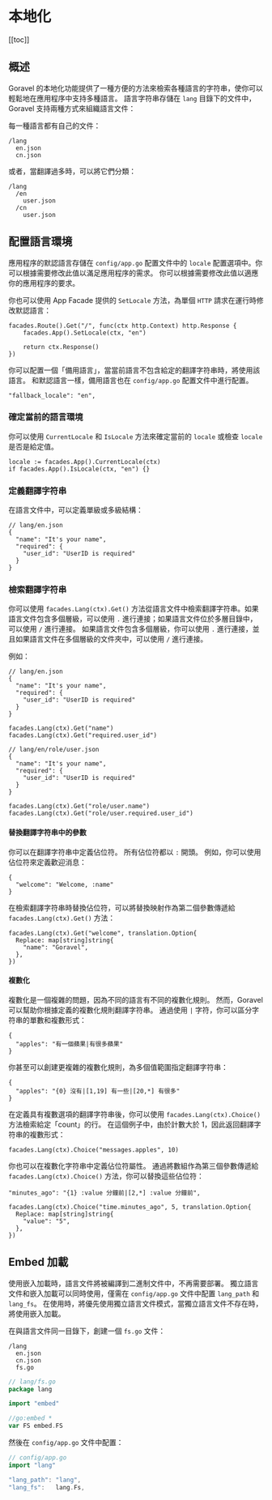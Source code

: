 # 本地化

[[toc]]

## 概述

Goravel 的本地化功能提供了一種方便的方法來檢索各種語言的字符串，使你可以輕鬆地在應用程序中支持多種語言。 語言字符串存儲在 `lang` 目錄下的文件中，Goravel 支持兩種方式來組織語言文件：

每一種語言都有自己的文件：

```
/lang
  en.json
  cn.json
```

或者，當翻譯過多時，可以將它們分類：

```
/lang
  /en
    user.json
  /cn
    user.json
```

## 配置語言環境

應用程序的默認語言存儲在 `config/app.go` 配置文件中的 `locale` 配置選項中。你可以根據需要修改此值以滿足應用程序的需求。 你可以根據需要修改此值以適應你的應用程序的要求。

你也可以使用 App Facade 提供的 `SetLocale` 方法，為單個 `HTTP` 請求在運行時修改默認語言：

```
facades.Route().Get("/", func(ctx http.Context) http.Response {
    facades.App().SetLocale(ctx, "en")

    return ctx.Response()
})
```

你可以配置一個「備用語言」，當當前語言不包含給定的翻譯字符串時，將使用該語言。 和默認語言一樣，備用語言也在 `config/app.go` 配置文件中進行配置。

```
"fallback_locale": "en",
```

### 確定當前的語言環境

你可以使用 `CurrentLocale` 和 `IsLocale` 方法來確定當前的 `locale` 或檢查 `locale` 是否是給定值。

```
locale := facades.App().CurrentLocale(ctx)
if facades.App().IsLocale(ctx, "en") {}
```

### 定義翻譯字符串

在語言文件中，可以定義單級或多級結構：

```
// lang/en.json
{
  "name": "It's your name",
  "required": {
    "user_id": "UserID is required"
  }
}
```

### 檢索翻譯字符串

你可以使用 `facades.Lang(ctx).Get()` 方法從語言文件中檢索翻譯字符串。如果語言文件包含多個層級，可以使用 `.` 進行連接；如果語言文件位於多層目錄中，可以使用 `/` 進行連接。 如果語言文件包含多個層級，你可以使用 `.` 進行連接，並且如果語言文件在多個層級的文件夾中，可以使用 `/` 進行連接。

例如：

```
// lang/en.json
{
  "name": "It's your name",
  "required": {
    "user_id": "UserID is required"
  }
}

facades.Lang(ctx).Get("name")
facades.Lang(ctx).Get("required.user_id")

// lang/en/role/user.json
{
  "name": "It's your name",
  "required": {
    "user_id": "UserID is required"
  }
}

facades.Lang(ctx).Get("role/user.name")
facades.Lang(ctx).Get("role/user.required.user_id")
```

#### 替換翻譯字符串中的參數

你可以在翻譯字符串中定義佔位符。 所有佔位符都以 `:` 開頭。 例如，你可以使用佔位符來定義歡迎消息：

```
{
  "welcome": "Welcome, :name"
}
```

在檢索翻譯字符串時替換佔位符，可以將替換映射作為第二個參數傳遞給 `facades.Lang(ctx).Get()` 方法：

```
facades.Lang(ctx).Get("welcome", translation.Option{
  Replace: map[string]string{
    "name": "Goravel",
  },
})
```

#### 複數化

複數化是一個複雜的問題，因為不同的語言有不同的複數化規則。 然而，Goravel 可以幫助你根據定義的複數化規則翻譯字符串。 通過使用 `|` 字符，你可以區分字符串的單數和複數形式：

```
{
  "apples": "有一個蘋果|有很多蘋果"
}
```

你甚至可以創建更複雜的複數化規則，為多個值範圍指定翻譯字符串：

```
{
  "apples": "{0} 沒有|[1,19] 有一些|[20,*] 有很多"
}
```

在定義具有複數選項的翻譯字符串後，你可以使用 `facades.Lang(ctx).Choice()` 方法檢索給定「count」的行。 在這個例子中，由於計數大於 1，因此返回翻譯字符串的複數形式：

```
facades.Lang(ctx).Choice("messages.apples", 10)
```

你也可以在複數化字符串中定義佔位符屬性。 通過將數組作為第三個參數傳遞給 `facades.Lang(ctx).Choice()` 方法，你可以替換這些佔位符：

```
"minutes_ago": "{1} :value 分鐘前|[2,*] :value 分鐘前",

facades.Lang(ctx).Choice("time.minutes_ago", 5, translation.Option{
  Replace: map[string]string{
    "value": "5",
  },
})
```

## Embed 加載

使用嵌入加載時，語言文件將被編譯到二進制文件中，不再需要部署。 獨立語言文件和嵌入加載可以同時使用，僅需在 `config/app.go` 文件中配置 `lang_path` 和 `lang_fs`。 在使用時，將優先使用獨立語言文件模式，當獨立語言文件不存在時，將使用嵌入加載。

在與語言文件同一目錄下，創建一個 `fs.go` 文件：

```
/lang
  en.json
  cn.json
  fs.go
```

```go
// lang/fs.go
package lang

import "embed"

//go:embed *
var FS embed.FS
```

然後在 `config/app.go` 文件中配置：

```go
// config/app.go
import "lang"

"lang_path": "lang",
"lang_fs":   lang.Fs,
```
